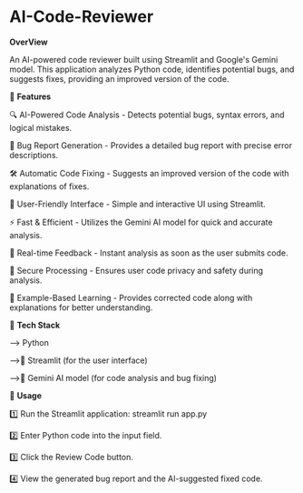 # AI-Code-Reviewer

**OverView**

An AI-powered code reviewer built using Streamlit and Google's Gemini model. This application analyzes Python code, identifies potential bugs, and suggests fixes, providing an improved version of the code.


🌟 **Features**

🔍 AI-Powered Code Analysis - Detects potential bugs, syntax errors, and logical mistakes.

📝 Bug Report Generation - Provides a detailed bug report with precise error descriptions.

🛠️ Automatic Code Fixing - Suggests an improved version of the code with explanations of fixes.

🎨 User-Friendly Interface - Simple and interactive UI using Streamlit.

⚡ Fast & Efficient - Utilizes the Gemini AI model for quick and accurate analysis.

🔄 Real-time Feedback - Instant analysis as soon as the user submits code.

🔑 Secure Processing - Ensures user code privacy and safety during analysis.

📄 Example-Based Learning - Provides corrected code along with explanations for better understanding.


🔧 **Tech Stack**

--> Python

-->🎨 Streamlit (for the user interface)

-->🤖 Gemini AI model (for code analysis and bug fixing)


🚀 **Usage**

1️⃣ Run the Streamlit application:
        streamlit run app.py
        
2️⃣ Enter Python code into the input field.

3️⃣ Click the Review Code button.

4️⃣ View the generated bug report and the AI-suggested fixed code.

